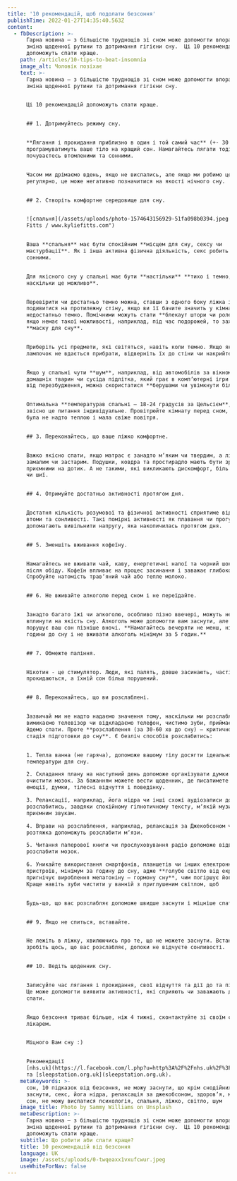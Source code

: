 ```yaml
---
title: '10 рекомендацій, щоб подолати безсоння'
publishTime: 2022-01-27T14:35:40.563Z
content:
  - fbDescription: >-
      Гарна новина – з більшістю труднощів зі сном може допомогти впоратись
      зміна щоденної рутини та дотримання гігієни сну.  Ці 10 рекомендацій
      допоможуть спати краще.
    path: /articles/10-tips-to-beat-insomnia
    image_alt: Чоловік позіхає
    text: >-
      Гарна новина – з більшістю труднощів зі сном може допомогти впоратись
      зміна щоденної рутини та дотримання гігієни сну.


      Ці 10 рекомендацій допоможуть спати краще.


      ## 1. Дотримуйтесь режиму сну.


      **Лягання і прокидання приблизно в один і той самий час** (+- 30 хв)
      програмуватимуть ваше тіло на кращий сон. Намагайтесь лягати тоді, коли ви
      почуваєтесь втомленими та сонними.


      Часом ми дрімаємо вдень, якщо не виспались, але якщо ми робимо це
      регулярно, це може негативно позначитися на якості нічного сну.


      ## 2. Створіть комфортне середовище для сну.


      ![спальня](/assets/uploads/photo-1574643156929-51fa098b0394.jpeg "By Kylie
      Fitts / www.kyliefitts.com")


      Ваша **спальня** має бути спокійним **місцем для сну, сексу чи
      мастурбації**. Як і інша активна фізична діяльність, секс робить нас
      сонними.


      Для якісного сну у спальні має бути **настільки** **тихо і темно,
      наскільки це можливо**.


      Перевірити чи достатньо темно можна, ставши з одного боку ліжка і
      подивитися на протилежну стіну, якщо ви її бачите значить у кімнаті
      недостатньо темно. Помічними можуть стати **блекаут штори чи ролети**, а
      якщо немає такої можливості, наприклад, під час подорожей, то захопіть
      **маску для сну**.


      Приберіть усі предмети, які світяться, навіть коли темно. Якщо якісь з
      лампочок не вдається прибрати, відверніть їх до стіни чи накрийте.


      Якщо у спальні чути **шум**, наприклад, від автомобілів за вікном,
      домашніх тварин чи сусіда підлітка, який грає в компʼютерні ігри і кричить
      від перезбудження, можна скористатися **берушами чи увімкнути білий шум**.


      Оптимальна **температурав спальні – 18-24 градусів за Цельсієм**, але
      звісно це питання індивідуальне. Провітрюйте кімнату перед сном, щоб вона
      була не надто теплою і мала свіже повітря.


      ## 3. Переконайтесь, що ваше ліжко комфортне.


      Важко якісно спати, якщо матрас є занадто м‘яким чи твердим, а ліжко
      замалим чи застарим. Подушки, ковдра та простирадло мають бути зручними і
      приємними на дотик. А не такими, які викликають дискомфорт, біль у спині
      чи шиї.


      ## 4. Отримуйте достатньо активності протягом дня.


      Достатня кількість розумової та фізичної активності сприятиме відчуттю
      втоми та сонливості. Такі помірні активності як плавання чи прогулянка
      допомагають вивільнити напругу, яка накопичилась протягом дня.


      ## 5. Зменшіть вживання кофеїну.


      Намагайтесь не вживати чай, каву, енергетичні напої та чорний шоколад
      після обіду. Кофеїн впливає на процес засинання і заважає глибокому сну.
      Спробуйте натомість трав‘яний чай або тепле молоко.


      ## 6. Не вживайте алкоголю перед сном і не переїдайте.


      Занадто багато їжі чи алкоголю, особливо пізно ввечері, можуть негативно
      вплинути на якість сну. Алкоголь може допомогти вам заснути, але він
      порушує ваш сон пізніше вночі. **Намагайтесь вечеряти не менш, ніж за 3
      години до сну і не вживати алкоголь мінімум за 5 годин.**


      ## 7. Обмежте паління.


      Нікотин - це стимулятор. Люди, які палять, довше засинають, частіше
      прокидаються, а їхній сон більш порушений.


      ## 8. Переконайтесь, що ви розслаблені.


      Зазвичай ми не надто надаємо значення тому, наскільки ми розслаблені – ми
      вимикаємо телевізор чи відкладаємо телефон, чистимо зуби, приймаємо душ і
      йдемо спати. Проте **розслаблення (за 30-60 хв до сну) – критично важлива
      стадія підготовки до сну**. Є безліч способів розслабитись:


      1. Тепла ванна (не гаряча), допоможе вашому тілу досягти ідеальної
      температури для сну.

      2. Складання плану на наступний день допоможе організувати думки і
      очистити мозок. За бажанням можете вести щоденник, де писатимете про свої
      емоції, думки, тілесні відчуття і поведінку.

      3. Релаксації, наприклад, йога нідра чи інші схожі аудіозаписи допоможуть
      розслабитись, завдяки спокійному гіпнотичному тексту, мʼякій музиці та
      приємним звукам.

      4. Вправи на розслаблення, наприклад, релаксація за Джекобсоном чи
      розтяжка допоможуть розслабити мʼязи.

      5. Читання паперової книги чи прослуховування радіо допоможе відволікти і
      розслабити мозок.

      6. Уникайте використання смартфонів, планшетів чи інших електронних
      пристроїв, мінімум за годину до сну, адже **голубе світло від екранів
      пригнічує вироблення мелатоніну – гормону сну**, чим погіршує його якість.
      Краще навіть зуби чистити у ванній з приглушеним світлом, щоб 


      Будь-що, що вас розслабляє допоможе швидше заснути і міцніше спати.


      ## 9. Якщо не спиться, вставайте.


      Не лежіть в ліжку, хвилюючись про те, що не можете заснути. Встаньте і
      зробіть щось, що вас розслабляє, допоки не відчуєте сонливості.


      ## 10. Ведіть щоденник сну.


      Записуйте час лягання і прокидання, свої відчуття та дії до та після сну.
      Це може допомогти виявити активності, які сприяють чи заважають добре
      спати.


      Якщо безсоння триває більше, ніж 4 тижні, сконтактуйте зі своїм сімейним
      лікарем.


      Міцного Вам сну :)


      Рекомендації
      [nhs.uk](https://l.facebook.com/l.php?u=http%3A%2F%2Fnhs.uk%2F%3Ffbclid%3DIwAR0XAqjGsX9epEEPYWSCAALbJeJXNLrRzU9DqM7zQX3QJiNFsh5kXXJSLHk&h=AT0DwywzWMjPInXKYAe0-XgDY431-JJ7eqdUgJf8F4obZ7wQsi9PjOiVMuu3PlCvXWBbXHQ-WAQ3UqdipdIWjIhrgcISX8iUKltpm3L3KBvyDbY9sXgIo4XchJdyhSGVg8LQYEL4Bw&__tn__=-UK-R&c%5B0%5D=AT2SmLPFbw0qjgv9kc0n-bO4tjmCLSxtY3E2mJ_Lc-fK5YAYFCEUs-G26aa1fFeMAzr_ivGNrHrD5NHcxxhZvgx-7SGUU1HkQPBXKLZl9sRzaObqUUtIpOKwf8nRPnZWVNbz9uTRmj1jPexM3JyZXbP387AJFR8IRNzAVnQSj26zA1QwYsJ81GCkvK_luVDRNmg7Ny6wRBFi24KLXGL_0BIM)
      та [sleepstation.org.uk](sleepstation.org.uk).
    metaKeywords: >-
      сон, 10 підказок від безсоння, не можу заснути, що крім снодійних допоможе
      заснути, секс, йога нідра, релаксація за джекобсоном, здоровʼя, мелатонін,
      сон, не можу виспатися психологія, спальня, ліжко, світло, шум
    image_title: Photo by Sammy Williams on Unsplash
    metaDescription: >-
      Гарна новина – з більшістю труднощів зі сном може допомогти впоратись
      зміна щоденної рутини та дотримання гігієни сну.  Ці 10 рекомендацій
      допоможуть спати краще.
    subtitle: Що робити аби спати краще?
    title: 10 рекомендацій від безсоння
    language: UK
    image: /assets/uploads/0-twqeaxx1vxufcwur.jpeg
    useWhiteForNav: false
---
```

